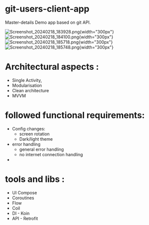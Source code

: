 # git-users-client-app
Master-details Demo app based on git API.

![Screenshot_20240218_183928.png](readmeRes%2FScreenshot_20240218_183928.png){width="300px"}![Screenshot_20240218_184100.png](readmeRes%2FScreenshot_20240218_184100.png){width="300px"}
![Screenshot_20240218_185718.png](readmeRes%2FScreenshot_20240218_185718.png){width="300px"}![Screenshot_20240218_185748.png](readmeRes%2FScreenshot_20240218_185748.png){width="300px"}

# Architectural aspects :
- Single Activity,
- Modularisation
- Clean architecture
- MVVM

# followed functional requirements:
- Config changes:
  - screen rotation
  - Dark/light theme
- error handling
  - general error handling
  - no internet connection handling
- 

# tools and libs :
- UI Compose
- Coroutines
- Flow
- Coil
- DI - Koin
- API - Retrofit 
